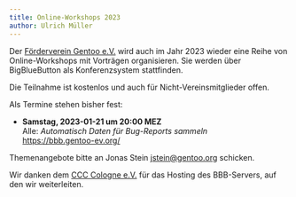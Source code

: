 ```yaml
---
title: Online-Workshops 2023
author: Ulrich Müller
---
```


Der [Förderverein Gentoo e.V.](https://gentoo-ev.org/) wird auch
im Jahr 2023 wieder eine Reihe von Online-Workshops mit Vorträgen
organisieren. Sie werden über BigBlueButton als Konferenzsystem
stattfinden.

Die Teilnahme ist kostenlos und auch für Nicht-Vereinsmitglieder offen.

Als Termine stehen bisher fest:

- **Samstag, 2023-01-21 um 20:00 MEZ**  
  Alle: *Automatisch Daten für Bug-Reports sammeln*  
  <https://bbb.gentoo-ev.org/>

Themenangebote bitte an Jonas Stein <jstein@gentoo.org> schicken.

Wir danken dem [CCC Cologne e.V.](https://koeln.ccc.de/) für das
Hosting des BBB-Servers, auf den wir weiterleiten.
